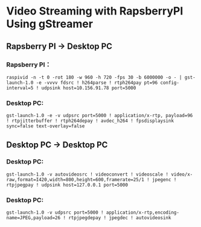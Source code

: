 
# Video Streaming with RapsberryPI Using gStreamer

## Rapsberry PI -> Desktop PC

### Rapsberry PI：
```shell
raspivid -n -t 0 -rot 180 -w 960 -h 720 -fps 30 -b 6000000 -o - | gst-launch-1.0 -e -vvvv fdsrc ! h264parse ! rtph264pay pt=96 config-interval=5 ! udpsink host=10.156.91.78 port=5000
```

### Desktop PC:
```shell
gst-launch-1.0 -e -v udpsrc port=5000 ! application/x-rtp, payload=96 ! rtpjitterbuffer ! rtph264depay ! avdec_h264 ! fpsdisplaysink sync=false text-overlay=false
```

## Desktop PC -> Desktop PC

### Desktop PC:
```shell
gst-launch-1.0 -v autovideosrc ! videoconvert ! videoscale ! video/x-raw,format=I420,width=800,height=600,framerate=25/1 ! jpegenc ! rtpjpegpay ! udpsink host=127.0.0.1 port=5000
```

### Desktop PC:
```shell
gst-launch-1.0 -v udpsrc port=5000 ! application/x-rtp,encoding-name=JPEG,payload=26 ! rtpjpegdepay ! jpegdec ! autovideosink
```
